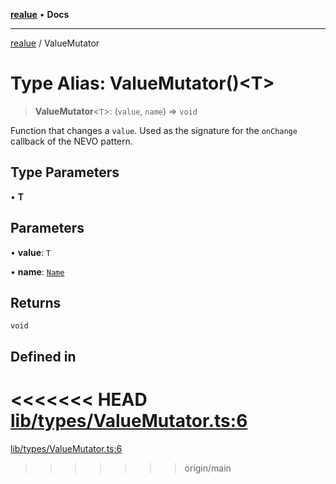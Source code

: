 [**realue**](../README.md) • **Docs**

***

[realue](../README.md) / ValueMutator

# Type Alias: ValueMutator()\<T\>

> **ValueMutator**\<`T`\>: (`value`, `name`) => `void`

Function that changes a `value`. Used as the signature for the `onChange` callback of the NEVO pattern.

## Type Parameters

• **T**

## Parameters

• **value**: `T`

• **name**: [`Name`](Name.md)

## Returns

`void`

## Defined in

<<<<<<< HEAD
[lib/types/ValueMutator.ts:6](https://github.com/nevoland/realue/blob/cbce77129663d64110c6eeb5270a3b7841e0b453/lib/types/ValueMutator.ts#L6)
=======
[lib/types/ValueMutator.ts:6](https://github.com/nevoland/realue/blob/90be82ca388547f529d338e720e90d4eeb8b3263/lib/types/ValueMutator.ts#L6)
>>>>>>> origin/main
